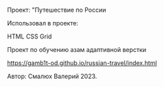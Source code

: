 Проект: "Путешествие по России

Использовал в проекте:

HTML
CSS
Grid

Проект по обучению азам адаптивной верстки

https://gamb1t-od.github.io/russian-travel/index.html

Автор: Смалюх Валерий 2023.
